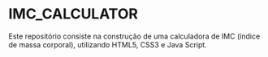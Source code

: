 # IMC_CALCULATOR
Este repositório consiste na construção de uma calculadora de IMC (índice de massa corporal), utilizando HTML5, CSS3 e Java Script. 

